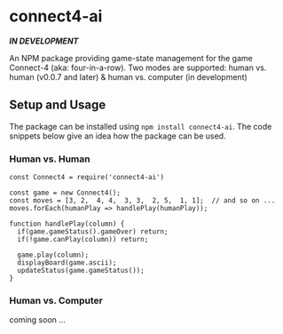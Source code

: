 # connect4-ai

***IN DEVELOPMENT***

An NPM package providing game-state management for the game Connect-4 (aka: four-in-a-row). Two modes are supported: human vs. human (v0.0.7 and later) & human vs. computer (in development)

## Setup and Usage

The package can be installed using `npm install connect4-ai`. The code snippets below give an idea how the package can be used.

### Human vs. Human

```
const Connect4 = require('connect4-ai')

const game = new Connect4();
const moves = [3, 2,  4, 4,  3, 3,  2, 5,  1, 1];  // and so on ...
moves.forEach(humanPlay => handlePlay(humanPlay));

function handlePlay(column) {
  if(game.gameStatus().gameOver) return;
  if(!game.canPlay(column)) return;

  game.play(column);
  displayBoard(game.ascii);
  updateStatus(game.gameStatus());
}
```

### Human vs. Computer

coming soon ...
